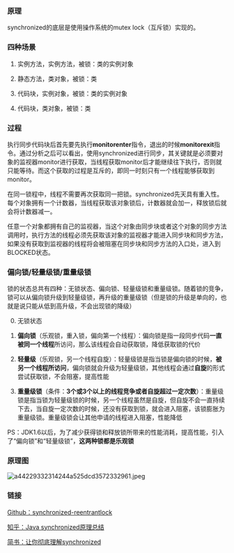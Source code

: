 ### 原理
synchronized的底层是使用操作系统的mutex lock（互斥锁）实现的。

### 四种场景
1. 实例方法，实例方法，被锁：类的实例对象

2. 静态方法，类对象，被锁：类

3. 代码块，实例对象，被锁：类的实例对象

4. 代码块，类对象，被锁：类

### 过程
执行同步代码块后首先要先执行**monitorenter**指令，退出的时候**monitorexit**指令。通过分析之后可以看出，使用synchronized进行同步，其关键就是必须要对象的监视器monitor进行获取，当线程获取monitor后才能继续往下执行，否则就只能等待。而这个获取的过程是互斥的，即同一时刻只有一个线程能够获取到monitor。

在同一锁程中，线程不需要再次获取同一把锁。synchronized先天具有重入性。每个对象拥有一个计数器，当线程获取该对象锁后，计数器就会加一，释放锁后就会将计数器减一。

任意一个对象都拥有自己的监视器，当这个对象由同步块或者这个对象的同步方法调用时，执行方法的线程必须先获取该对象的监视器才能进入同步块和同步方法，如果没有获取到监视器的线程将会被阻塞在同步块和同步方法的入口处，进入到BLOCKED状态。

### 偏向锁/轻量级锁/重量级锁
锁的状态总共有四种：无锁状态、偏向锁、轻量级锁和重量级锁。随着锁的竞争，锁可以从偏向锁升级到轻量级锁，再升级的重量级锁（但是锁的升级是单向的，也就是说只能从低到高升级，不会出现锁的降级）

0. 无锁状态

1. **偏向锁**（乐观锁，重入锁，偏向第一个线程）：偏向锁是指一段同步代码**一直被同一个线程**所访问，那么该线程会自动获取锁，降低获取锁的代价

2. **轻量级**（乐观锁，另一个线程自旋）：轻量级锁是指当锁是偏向锁的时候，**被另一个线程所访问**，偏向锁就会升级为轻量级锁，其他线程会通过**自旋**的形式尝试获取锁，不会阻塞，提高性能

3. **重量级锁**（条件：**3个或3个以上的线程竞争或者自旋超过一定次数**）：重量级锁是指当锁为轻量级锁的时候，另一个线程虽然是自旋，但自旋不会一直持续下去，当自旋一定次数的时候，还没有获取到锁，就会进入阻塞，该锁膨胀为重量级锁。重量级锁会让其他申请的线程进入阻塞，性能降低

PS：JDK1.6以后，为了减少获得锁和释放锁所带来的性能消耗，提高性能，引入了“偏向锁”和“轻量级锁”，**这两种锁都是乐观锁**

### 原理图
![a44229332314244a525dcd3572332961.jpeg](en-resource://database/2036:1)

### 链接
[Github：synchronized-reentrantlock](https://github.com/LRH1993/android_interview/blob/master/java/concurrence/synchronized-reentrantlock.md)

[知乎：Java synchronized原理总结](https://zhuanlan.zhihu.com/p/29866981)

[简书：让你彻底理解synchronized](https://www.jianshu.com/p/d53bf830fa09)